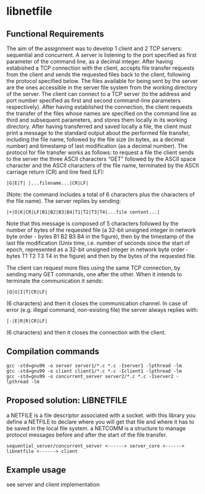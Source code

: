 # libnetfile

## Functional Requirements
The aim of the assignment was to develop 1 client and 2 TCP servers: sequential and concurrent. A server is listening to the port specified as first parameter of the command line, as a decimal integer. After having estabished a TCP connection with the client, accepts file transfer requests from the client and sends the requested files back to the client, following the protocol specified below. The files available for being sent by the server are the ones accessible in the server file system from the working directory of the server.
The client can connect to a TCP server (to the address and port number specified as first and second command-line parameters respectively). After having established the
connection, the client requests the transfer of the files whose names are specified on the command line as third and subsequent parameters, and stores them locally in its working directory. After having transferred and saved locally a file, the client must print a message to the standard output about the performed file transfer, including the file name, followed by the file size (in bytes, as a decimal number) and timestamp of last modification (as a decimal number).
The protocol for file transfer works as follows: to request a file the client sends to the server the three ASCII characters “GET” followed by the ASCII space character and the ASCII characters of the file name, terminated by the ASCII carriage return (CR) and line feed (LF):

	|G|E|T| |...filename...|CR|LF|

(Note: the command includes a total of 6 characters plus the characters of the file name).
The server replies by sending:

	|+|O|K|CR|LF|B1|B2|B3|B4|T1|T2|T3|T4|...file content...|

Note that this message is composed of 5 characters followed by the number of bytes of the requested file (a 32-bit unsigned integer in network byte order - bytes B1 B2 B3 B4 in the figure), then by the timestamp of the last file modification (Unix time, i.e. number of seconds since the start of epoch, represented as a 32-bit unsigned integer in network byte order - bytes T1 T2 T3 T4 in the figure) and then by the bytes of the requested file.

The client can request more files using the same TCP connection, by sending many GET commands, one after the other. When it intends to terminate the communication it sends:

	|Q|U|I|T|CR|LF|

(6 characters) and then it closes the communication channel.
In case of error (e.g. illegal command, non-existing file) the server always replies with:

	|-|E|R|R|CR|LF|

(6 characters) and then it closes the connection with the client.

## Compilation commands

```
gcc -std=gnu99 -o server server1/*.c *.c -Iserver1 -lpthread -lm
gcc -std=gnu99 -o client client1/*.c *.c -Iclient1 -lpthread -lm
gcc -std=gnu99 -o concurrent_server server2/*.c *.c -Iserver2 -lpthread -lm
```

## Proposed solution: LIBNETFILE
a NETFILE is a file descriptor associated with a socket. with this library you define a NETFILE to declare where you will get that file and where it has to be saved in the local file system. a NETCOMM is a structure to manage protocol messages before and after the start of the file transfer.

```
sequential_server/concurrent_server <------> server_core <------> libnetfile <------> client
```

## Example usage

see server and client implementation
